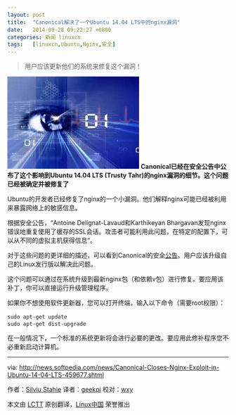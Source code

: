 ```yaml
---
layout: post
title:	"Canonical解决了一个Ubuntu 14.04 LTS中的nginx漏洞"
date:	2014-09-28 09:22:27 +0800 
categories:	新闻 linuxcn 
tags:	[linuxcn,Ubuntu,Nginx,安全]
---
```




> 
> 用户应该更新他们的系统来修复这个漏洞！
> 
> 
> 


![](/Asserts/Images/album/201409/28/092111vcelq4agcxi7zzwi.jpeg)
**Canonical已经在安全公告中公布了这个影响到Ubuntu 14.04 LTS (Trusty Tahr)的nginx漏洞的细节。这个问题已经被确定并被修复了**


Ubuntu的开发者已经修复了nginx的一个小漏洞。他们解释nginx可能已经被利用来暴露网络上的敏感信息。


根据安全公告，“Antoine Delignat-Lavaud和Karthikeyan Bhargavan发现nginx错误地重复使用了缓存的SSL会话。攻击者可能利用此问题，在特定的配置下，可以从不同的虚拟主机获得信息“。


对于这些问题的更详细的描述，可以看到Canonical的安全[公告](http://www.ubuntu.com/usn/usn-2351-1/)。用户应该升级自己的Linux发行版以解决此问题。


这个问题可以通过在系统升级到最新nginx包（和依赖v包）进行修复。要应用该补丁，你可以直接运行升级管理程序。


如果你不想使用软件更新器，您可以打开终端，输入以下命令（需要root权限）：



```
sudo apt-get update
sudo apt-get dist-upgrade

```

在一般情况下，一个标准的系统更新将会进行必要的更改。要应用此修补程序您不必重新启动计算机。




---


via: <http://news.softpedia.com/news/Canonical-Closes-Nginx-Exploit-in-Ubuntu-14-04-LTS-459677.shtml>


作者：[Silviu Stahie](http://news.softpedia.com/editors/browse/silviu-stahie) 译者：[geekpi](https://github.com/geekpi) 校对：[wxy](https://github.com/wxy)


本文由 [LCTT](https://github.com/LCTT/TranslateProject) 原创翻译，[Linux中国](http://linux.cn/) 荣誉推出
